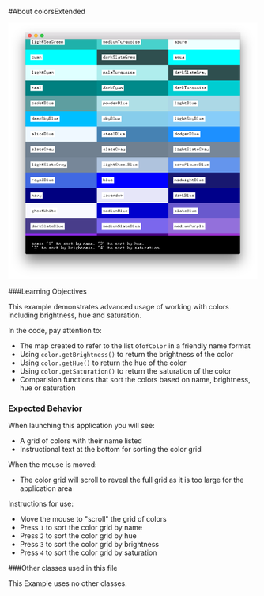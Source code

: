 #About colorsExtended

![Screenshot of Example, stored as exampleName/screenshot.png (or .gif or .jpg)](colorsExtended.png)


###Learning Objectives

This example demonstrates advanced usage of working with colors including brightness, hue and saturation. 

In the code, pay attention to: 

* The map created to refer to the list of```ofColor``` in a friendly name format
* Using ```color.getBrightness()``` to return the brightness of the color
* Using ```color.getHue()``` to return the hue of the color
* Using ```color.getSaturation()``` to return the saturation of the color
* Comparision functions that sort the colors based on name, brightness, hue or saturation
 
### Expected Behavior

When launching this application you will see: 

* A grid of colors with their name listed
* Instructional text at the bottom for sorting the color grid

When the mouse is moved:

* The color grid will scroll to reveal the full grid as it is too large for the application area

Instructions for use:

* Move the mouse to "scroll" the grid of colors
* Press ```1``` to sort the color grid by name
* Press ```2``` to sort the color grid by hue
* Press ```3``` to sort the color grid by brightness
* Press ```4``` to sort the color grid by saturation

###Other classes used in this file

This Example uses no other classes.